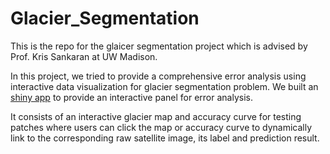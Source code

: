 # Glacier_Segmentation

This is the repo for the glaicer segmentation project which is advised by Prof. Kris Sankaran at UW Madison.

In this project, we tried to provide a comprehensive error analysis using interactive data visualization for glacier segmentation problem. We built an [shiny app](https://bruce-zheng.shinyapps.io/glacier_segmententation/) to provide an interactive panel for error analysis. 

It consists of an interactive glacier map and accuracy curve for testing patches where users can click the map or accuracy curve to dynamically link to the corresponding raw satellite image, its label and prediction result. 

